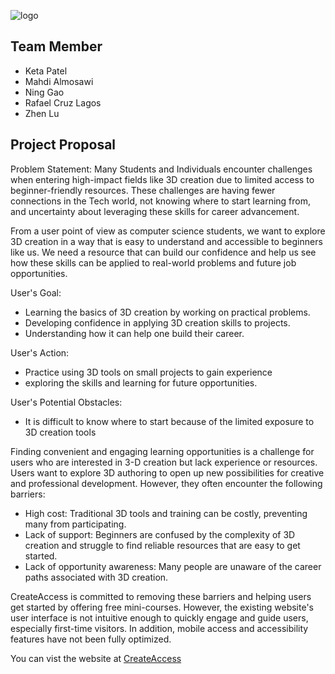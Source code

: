 ![logo](logo.jpg)

## Team Member
- Keta Patel
- Mahdi Almosawi
- Ning Gao
- Rafael Cruz Lagos
- Zhen Lu

## Project Proposal 
Problem Statement: Many Students and Individuals encounter challenges when entering high-impact fields like 3D creation due to limited access to beginner-friendly resources. These challenges are having fewer connections in the Tech world, not knowing where to start learning from, and uncertainty about leveraging these skills for career advancement.

From a user point of view as computer science students, we want to explore 3D creation in a way that is easy to understand and accessible to beginners like us. We need a resource that can build our confidence and help us see how these skills can be applied to real-world problems and future job opportunities.

User's Goal: 
- Learning the basics of 3D creation by working on practical problems.
- Developing confidence in applying 3D creation skills to projects.
- Understanding how it can help one build their career.

User's Action: 
- Practice using 3D tools on small projects to gain experience
- exploring the skills and learning for future opportunities.

User's Potential Obstacles: 
- It is difficult to know where to start because of the limited exposure to 3D creation tools




Finding convenient and engaging learning opportunities is a challenge for users who are interested in 3-D creation but lack experience or resources. Users want to explore 3D authoring to open up new possibilities for creative and professional development. However, they often encounter the following barriers:

- High cost: Traditional 3D tools and training can be costly, preventing many from participating.
- Lack of support: Beginners are confused by the complexity of 3D creation and struggle to find reliable resources that are easy to get started.
- Lack of opportunity awareness: Many people are unaware of the career paths associated with 3D creation.

CreateAccess is committed to removing these barriers and helping users get started by offering free mini-courses. However, the existing website's user interface is not intuitive enough to quickly engage and guide users, especially first-time visitors. In addition, mobile access and accessibility features have not been fully optimized.


You can vist the website at [CreateAccess](https://createaccess.org/)

